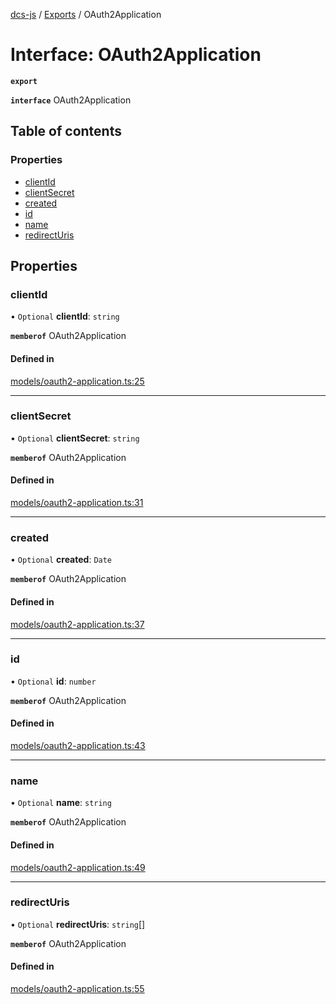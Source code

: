 [dcs-js](../README.md) / [Exports](../modules.md) / OAuth2Application

# Interface: OAuth2Application

**`export`**

**`interface`** OAuth2Application

## Table of contents

### Properties

- [clientId](OAuth2Application.md#clientid)
- [clientSecret](OAuth2Application.md#clientsecret)
- [created](OAuth2Application.md#created)
- [id](OAuth2Application.md#id)
- [name](OAuth2Application.md#name)
- [redirectUris](OAuth2Application.md#redirecturis)

## Properties

### <a id="clientid" name="clientid"></a> clientId

• `Optional` **clientId**: `string`

**`memberof`** OAuth2Application

#### Defined in

[models/oauth2-application.ts:25](https://github.com/unfoldingWord/dcs-js/blob/c677a54/models/oauth2-application.ts#L25)

___

### <a id="clientsecret" name="clientsecret"></a> clientSecret

• `Optional` **clientSecret**: `string`

**`memberof`** OAuth2Application

#### Defined in

[models/oauth2-application.ts:31](https://github.com/unfoldingWord/dcs-js/blob/c677a54/models/oauth2-application.ts#L31)

___

### <a id="created" name="created"></a> created

• `Optional` **created**: `Date`

**`memberof`** OAuth2Application

#### Defined in

[models/oauth2-application.ts:37](https://github.com/unfoldingWord/dcs-js/blob/c677a54/models/oauth2-application.ts#L37)

___

### <a id="id" name="id"></a> id

• `Optional` **id**: `number`

**`memberof`** OAuth2Application

#### Defined in

[models/oauth2-application.ts:43](https://github.com/unfoldingWord/dcs-js/blob/c677a54/models/oauth2-application.ts#L43)

___

### <a id="name" name="name"></a> name

• `Optional` **name**: `string`

**`memberof`** OAuth2Application

#### Defined in

[models/oauth2-application.ts:49](https://github.com/unfoldingWord/dcs-js/blob/c677a54/models/oauth2-application.ts#L49)

___

### <a id="redirecturis" name="redirecturis"></a> redirectUris

• `Optional` **redirectUris**: `string`[]

**`memberof`** OAuth2Application

#### Defined in

[models/oauth2-application.ts:55](https://github.com/unfoldingWord/dcs-js/blob/c677a54/models/oauth2-application.ts#L55)

